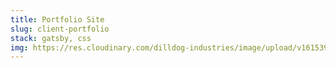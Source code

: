 ```yaml
---
title: Portfolio Site
slug: client-portfolio
stack: gatsby, css
img: https://res.cloudinary.com/dilldog-industries/image/upload/v1615390905/dills-corner/julia-photography.png
---
```

